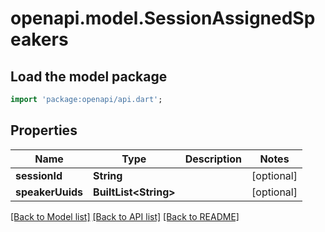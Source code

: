 # openapi.model.SessionAssignedSpeakers

## Load the model package
```dart
import 'package:openapi/api.dart';
```

## Properties
Name | Type | Description | Notes
------------ | ------------- | ------------- | -------------
**sessionId** | **String** |  | [optional] 
**speakerUuids** | **BuiltList&lt;String&gt;** |  | [optional] 

[[Back to Model list]](../README.md#documentation-for-models) [[Back to API list]](../README.md#documentation-for-api-endpoints) [[Back to README]](../README.md)


